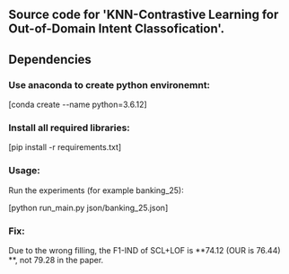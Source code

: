 ## Source code for 'KNN-Contrastive Learning for Out-of-Domain Intent Classofication'.

## Dependencies
### Use anaconda to create python environemnt:
[conda create --name python=3.6.12]

### Install all required libraries:
[pip install -r requirements.txt]

### Usage:
Run the experiments (for example banking_25):

[python run_main.py json/banking_25.json]

### Fix:
Due to the wrong filling, the F1-IND of SCL+LOF is **74.12 (OUR is 76.44) **, not 79.28 in the paper.

